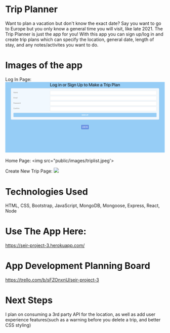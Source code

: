 # Trip Planner
Want to plan a vacation but don't know the exact date? Say you want to go to Europe but you only know a general time you will visit, like late 2021. The Trip Planner is just the app for you! With this app you can sign up/log in and create trip plans which can specify the location, general date, length of stay, and any notes/activites you want to do. 

# Images of the app
Log In Page:
<img src="public/images/login.jpeg">

Home Page:
<img src="public/images/triplist.jpeg'>

Create New Trip Page:
<img src="public/images/newtrip.jpeg">

# Technologies Used
HTML, CSS, Bootstrap, JavaScript, MongoDB, Mongoose, Express, React, Node

# Use The App Here:
https://seir-project-3.herokuapp.com/

# App Development Planning Board
https://trello.com/b/sFZOnxnU/seir-project-3

# Next Steps
I plan on consuming a 3rd party API for the location, as well as add user experience features(such as a warning before you delete a trip, and better CSS styling)